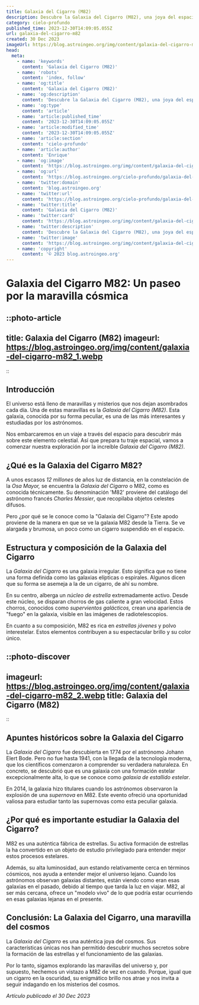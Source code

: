 ```yaml
---
title: Galaxia del Cigarro (M82)
description: Descubre la Galaxia del Cigarro (M82), una joya del espacio llena de estrellas. Sumérgete en su historia, estructura y misterios cósmicos. Únete a nuestra exploración intergaláctica.
category: cielo-profundo
published_time: 2023-12-30T14:09:05.055Z
url: galaxia-del-cigarro-m82
created: 30 Dec 2023
imageUrl: https://blog.astroingeo.org/img/content/galaxia-del-cigarro-m82_3.webp
head:
  meta:
    - name: 'keywords'
      content: 'Galaxia del Cigarro (M82)'
    - name: 'robots'
      content: 'index, follow'
    - name: 'og:title'
      content: 'Galaxia del Cigarro (M82)'
    - name: 'og:description'
      content: 'Descubre la Galaxia del Cigarro (M82), una joya del espacio llena de estrellas. Sumérgete en su historia, estructura y misterios cósmicos. Únete a nuestra exploración intergaláctica.'
    - name: 'og:type'
      content: 'article'
    - name: 'article:published_time'
      content: '2023-12-30T14:09:05.055Z'
    - name: 'article:modified_time'
      content: '2023-12-30T14:09:05.055Z'
    - name: 'article:section'
      content: 'cielo-profundo'
    - name: 'article:author'
      content: 'Enrique'
    - name: 'og:image'
      content: 'https://blog.astroingeo.org/img/content/galaxia-del-cigarro-m82_3.webp'
    - name: 'og:url'
      content: 'https://blog.astroingeo.org/cielo-profundo/galaxia-del-cigarro-m82'
    - name: 'twitter:domain'
      content: 'blog.astroingeo.org'
    - name: 'twitter:url'
      content: 'https://blog.astroingeo.org/cielo-profundo/galaxia-del-cigarro-m82'
    - name: 'twitter:title'
      content: 'Galaxia del Cigarro (M82)'
    - name: 'twitter:card'
      content: 'https://blog.astroingeo.org/img/content/galaxia-del-cigarro-m82_3.webp'
    - name: 'twitter:description'
      content: 'Descubre la Galaxia del Cigarro (M82), una joya del espacio llena de estrellas. Sumérgete en su historia, estructura y misterios cósmicos. Únete a nuestra exploración intergaláctica.'
    - name: 'twitter:image'
      content: 'https://blog.astroingeo.org/img/content/galaxia-del-cigarro-m82_3.webp'
    - name: 'copyright'
      content: '© 2023 blog.astroingeo.org'
---
```

# Galaxia del Cigarro M82: Un paseo por la maravilla cósmica

::photo-article
---
title: Galaxia del Cigarro (M82)
imageurl: https://blog.astroingeo.org/img/content/galaxia-del-cigarro-m82_1.webp
---
::

## Introducción

El universo está lleno de maravillas y misterios que nos dejan asombrados cada día. Una de estas maravillas es la _Galaxia del Cigarro (M82)_. Esta galaxia, conocida por su forma peculiar, es una de las más interesantes y estudiadas por los astrónomos. 

Nos embarcaremos en un viaje a través del espacio para descubrir más sobre este elemento celestial. Así que prepara tu traje espacial, vamos a comenzar nuestra exploración por la increíble _Galaxia del Cigarro (M82)_.

## ¿Qué es la Galaxia del Cigarro M82?

A unos escasos _12 millones_ de años luz de distancia, en la constelación de la _Osa Mayor,_ se encuentra la _Galaxia del Cigarro_ o M82, como es conocida técnicamente. Su denominación 'M82' proviene del catálogo del astrónomo francés _Charles Messier_, que recopilaba objetos celestes difusos.

Pero ¿por qué se le conoce como la "Galaxia del Cigarro"? Este apodo proviene de la manera en que se ve la galaxia M82 desde la Tierra. Se ve alargada y brumosa, un poco como un cigarro suspendido en el espacio. 

## Estructura y composición de la Galaxia del Cigarro

La _Galaxia del Cigarro_ es una galaxia irregular. Esto significa que no tiene una forma definida como las galaxias elípticas o espirales. Algunos dicen que su forma se asemeja a la de un cigarro, de ahí su nombre.

En su centro, alberga un _núcleo de estrella_ extremadamente activo. Desde este núcleo, se disparan chorros de gas caliente a gran velocidad. Estos chorros, conocidos como _supervientos galácticos,_ crean una apariencia de "fuego" en la galaxia, visible en las imágenes de radiotelescopios.

En cuanto a su composición, M82 es rica en _estrellas jóvenes_ y polvo interestelar. Estos elementos contribuyen a su espectacular brillo y su color único.


::photo-discover
---
imageurl: https://blog.astroingeo.org/img/content/galaxia-del-cigarro-m82_2.webp
title: Galaxia del Cigarro (M82)
---
::

## Apuntes históricos sobre la Galaxia del Cigarro

La _Galaxia del Cigarro_ fue descubierta en 1774 por el astrónomo Johann Elert Bode. Pero no fue hasta 1941, con la llegada de la tecnología moderna, que los científicos comenzaron a comprender su verdadera naturaleza. En concreto, se descubrió que es una galaxia con una formación estelar excepcionalmente alta, lo que se conoce como _galaxia de estallido estelar_.

En 2014, la galaxia hizo titulares cuando los astrónomos observaron la explosión de una _supernova_ en M82. Este evento ofreció una oportunidad valiosa para estudiar tanto las supernovas como esta peculiar galaxia.

## ¿Por qué es importante estudiar la Galaxia del Cigarro?

M82 es una auténtica fábrica de estrellas. Su activa formación de estrellas la ha convertido en un objeto de estudio privilegiado para entender mejor estos procesos estelares.

Además, su alta luminosidad, aun estando relativamente cerca en términos cósmicos, nos ayuda a entender mejor el universo lejano. Cuando los astrónomos observan galaxias distantes, están viendo como eran esas galaxias en el pasado, debido al tiempo que tarda la luz en viajar. M82, al ser más cercana, ofrece un "modelo vivo" de lo que podría estar ocurriendo en esas galaxias lejanas en el presente.

## Conclusión: La Galaxia del Cigarro, una maravilla del cosmos

La _Galaxia del Cigarro_ es una auténtica joya del cosmos. Sus características únicas nos han permitido descubrir muchos secretos sobre la formación de las estrellas y el funcionamiento de las galaxias.

Por lo tanto, sigamos explorando las maravillas del universo y, por supuesto, hechemos un vistazo a M82 de vez en cuando. Porque, igual que un cigarro en la oscuridad, su enigmático brillo nos atrae y nos invita a seguir indagando en los misterios del cosmos.

_Artículo publicado el 30 Dec 2023_